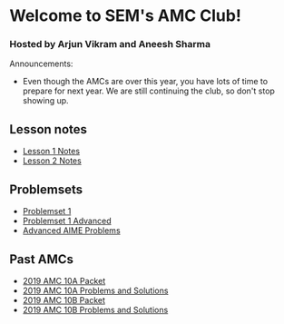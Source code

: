 # Welcome to SEM's AMC Club!

### Hosted by Arjun Vikram and Aneesh Sharma



Announcements:

- Even though the AMCs are over this year, you have lots of time to prepare for next year. We are still continuing the club, so don't stop showing up.


## Lesson notes

- [Lesson 1 Notes](Week1.pdf)
- [Lesson 2 Notes](Week2.pdf)

## Problemsets
- [Problemset 1](Problemset1.pdf)
- [Problemset 1 Advanced](Problemset1Advanced.pdf)
- [Advanced AIME Problems](Week2Advanced.pdf)

## Past AMCs
- [2019 AMC 10A Packet](2019-10A.pdf)
- [2019 AMC 10A Problems and Solutions](https://artofproblemsolving.com/wiki/index.php/2019_AMC_10A_Problems)
- [2019 AMC 10B Packet](2019-10B.pdf)
- [2019 AMC 10B Problems and Solutions](https://artofproblemsolving.com/wiki/index.php/2019_AMC_10B_Problems)
